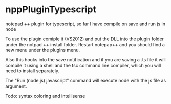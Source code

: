 nppPluginTypescript
===================

notepad ++ plugin for typescript, 
so far I have compile on save
and run js in node

To use the plugin comiple it (VS2012) and put the DLL into the plugin folder under the notpad ++ install folder.
Restart notepap++ and you should find a new menu under the plugins menu.

Also this hooks into the save notification and if you are saving a .ts file 
it will compile it using a shell and the tsc command line compiler, which you will need to install separately.

The "Run (node.js) javascript" command will execute node with the js file as argument.

Todo:
syntax coloring and intellisense
